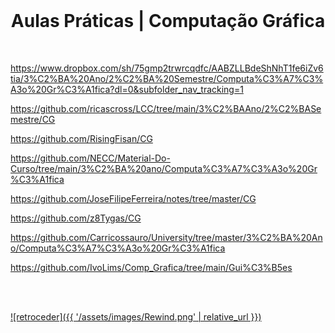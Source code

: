 <br>

<h1 align="center">Aulas Práticas | Computação Gráfica</h1>

<br>

https://www.dropbox.com/sh/75gmp2trwrcqdfc/AABZLLBdeShNhT1fe6iZv6tia/3%C2%BA%20Ano/2%C2%BA%20Semestre/Computa%C3%A7%C3%A3o%20Gr%C3%A1fica?dl=0&subfolder_nav_tracking=1

https://github.com/ricascross/LCC/tree/main/3%C2%BAAno/2%C2%BASemestre/CG

https://github.com/RisingFisan/CG

https://github.com/NECC/Material-Do-Curso/tree/main/3%C2%BA%20ano/Computa%C3%A7%C3%A3o%20Gr%C3%A1fica

https://github.com/JoseFilipeFerreira/notes/tree/master/CG

https://github.com/z8Tygas/CG

https://github.com/Carricossauro/University/tree/master/3%C2%BA%20Ano/Computa%C3%A7%C3%A3o%20Gr%C3%A1fica

https://github.com/IvoLims/Comp_Grafica/tree/main/Gui%C3%B5es

<br><br>

[![retroceder]({{ '/assets/images/Rewind.png' | relative_url }})](https://david81820.github.io/Recursos-LCC/CG)